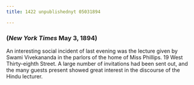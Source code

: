 ```yaml
---
title: 1422 unpublishednyt 05031894

---
```

  

### (*New York Times* May 3, 1894)

An interesting social incident of last evening was the lecture given by
Swami Vivekananda in the parlors of the home of Miss Phillips. 19 West
Thirty-eighth Street. A large number of invitations had been sent out,
and the many guests present showed great interest in the discourse of
the Hindu lecturer.